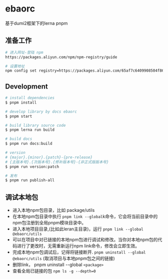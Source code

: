 # ebaorc

基于dumi2框架下的lerna pnpm

## 准备工作

```bash
# 进入网址-登陆 npm
https://packages.aliyun.com/npm/npm-registry/guide

# 设置地址
npm config set registry=https://packages.aliyun.com/65af7c6409908504f86d5d9d/npm/npm-registry/
```

## Development

```bash
# install dependencies
$ pnpm install

# develop library by docs ebaorc
$ pnpm start

# build library source code
$ pnpm lerna run build

# build docs
$ pnpm run docs:build

# version
# {major}.{minor}.{patch}-{pre-release}
# {主版本号}.{次版本号}.{修补版本号}-{非正式版版本号}
$ pnpm run version:patch

# 发布
$ pnpm run publish-all
```

## 调试本地包

- 进入本地npm包目录，比如 package/utils
- 在本地npm包目录中执行 `pnpm link --global`k命令，它会将当前目录中的npm包注册到全局pnpm模块目录中。
- 进入本地项目目录,(比如此leran主目录)，运行 `pnpm link --global @ebaorc/utils`
- 可以在项目中对已链接的本地npm包进行调试和修改。当你对本地npm包的代码进行了更改时，无需重新运行npm link命令，修改会立即生效。
- 完成本地npm包调试后，记得将链接断开. `pnpm uninstall --global @ebaorc/utils` (取消项目与本地pnpm包之间的链接)
- 删除link， pnpm uninstall --global `<package>`
- 查看全局已链接的包 `npm ls -g --depth=0`
